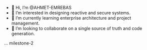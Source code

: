- 👋 Hi, I’m @AHMET-EMREBAS
- 👀 I’m interested in designing reactive and secure systems.
- 🌱 I’m currently learning enterprise architecture and project management.
- 💞️ I’m looking to collaborate on a single source of truth and code generation.

... milestone-2
